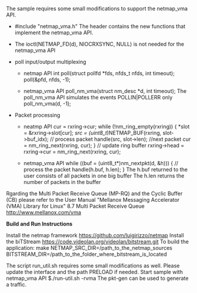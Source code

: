 
The sample requires some small modifications to support the netmap_vma API.

* #include "netmap_vma.h"
  The header contains the new functions that implement the netmap_vma API.

* The ioctl(NETMAP_FD(d), NIOCRXSYNC, NULL) is not needed for the netmap_vma API

* poll input/output multiplexing
  - netmap API 
        int poll(struct pollfd *fds, nfds_t nfds, int timeout);
        poll(&pfd, nfds, -1);

  - netmap_vma API
        poll_nm_vma(struct nm_desc *d, int timeout); 
        The poll_nm_vma API simulates the events POLLIN|POLLERR only
        poll_nm_vma(d, -1);
  
* Packet processing
  - neatmp API
        cur = rxring->cur;
        while (!nm_ring_empty(rxring)) {
            *slot = &rxring->slot[cur];
            *src = (uint8_t*)NETMAP_BUF(rxring, slot->buf_idx);
            // process packet
            handle(src, slot->len);
            //next packet
            cur = nm_ring_next(rxring, cur);
        }
        // update ring buffer
        rxring->head = rxring->cur = nm_ring_next(rxring, cur);

  - netmap_vma API
        while ((buf = (uint8_t*)nm_nextpkt(d, &h))) {
            // process the packet 
            handle(h.buf, h.len);
        }
        The h.buf returned to the user consists of all packets in one big buffer 
        The h.len returns the number of packets in the buffer

Rgarding the Multi Packet Receive Queue (MP-RQ) and the Cyclic Buffer (CB)
please refer to the User Manual
"Mellanox Messaging Accelerator (VMA) Library for Linux" 8.7 Multi Packet Receive Queue
http://www.mellanox.com/vma

**Build and Run Instructions**

Install the netmap framework https://github.com/luigirizzo/netmap
Install the biTStream https://code.videolan.org/videolan/bitstream.git
To build the application:
make NETMAP_SRC_DIR=/path_to_the_netmap_sources \
	BITSTREAM_DIR=/path_to_the_folder_where_bitstream_is_located

The script run_util.sh requires some small modifications as well.
Please update the interface and the path PRELOAD if needed.
Start sample with netmap_vma API $./run-util.sh -rvma
The pkt-gen can be used to generate a traffic.

